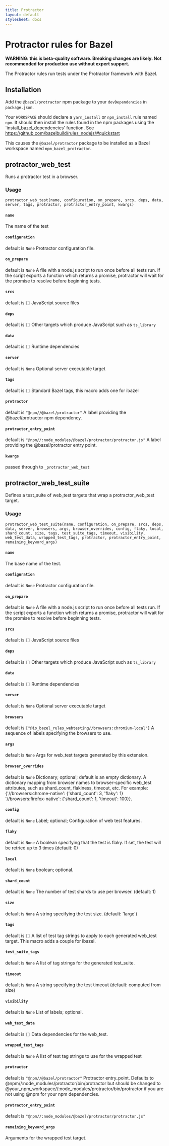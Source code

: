 ```yaml
---
title: Protractor
layout: default
stylesheet: docs
---
```

# Protractor rules for Bazel

**WARNING: this is beta-quality software. Breaking changes are likely. Not recommended for production use without expert support.**

The Protractor rules run tests under the Protractor framework with Bazel.


## Installation

Add the `@bazel/protractor` npm package to your `devDependencies` in `package.json`.

Your `WORKSPACE` should declare a `yarn_install` or `npm_install` rule named `npm`.
It should then install the rules found in the npm packages using the `install_bazel_dependencies' function.
See https://github.com/bazelbuild/rules_nodejs/#quickstart

This causes the `@bazel/protractor` package to be installed as a Bazel workspace named `npm_bazel_protractor`.

[name]: https://bazel.build/docs/build-ref.html#name
[label]: https://bazel.build/docs/build-ref.html#labels
[labels]: https://bazel.build/docs/build-ref.html#labels


## protractor_web_test

Runs a protractor test in a browser.


### Usage

```
protractor_web_test(name, configuration, on_prepare, srcs, deps, data, server, tags, protractor, protractor_entry_point, kwargs)
```



#### `name`
      

The name of the test      


#### `configuration`
      
 default is <code>None</code>
Protractor configuration file.      


#### `on_prepare`
      
 default is <code>None</code>
A file with a node.js script to run once before all tests run.
    If the script exports a function which returns a promise, protractor
    will wait for the promise to resolve before beginning tests.      


#### `srcs`
      
 default is <code>[]</code>
JavaScript source files      


#### `deps`
      
 default is <code>[]</code>
Other targets which produce JavaScript such as `ts_library`      


#### `data`
      
 default is <code>[]</code>
Runtime dependencies      


#### `server`
      
 default is <code>None</code>
Optional server executable target      


#### `tags`
      
 default is <code>[]</code>
Standard Bazel tags, this macro adds one for ibazel      


#### `protractor`
      
 default is <code>"@npm//@bazel/protractor"</code>
A label providing the @bazel/protractor npm dependency.      


#### `protractor_entry_point`
      
 default is <code>"@npm//:node_modules/@bazel/protractor/protractor.js"</code>
A label providing the @bazel/protractor entry point.      


#### `kwargs`
      

passed through to `_protractor_web_test`      




## protractor_web_test_suite

Defines a test_suite of web_test targets that wrap a protractor_web_test target.


### Usage

```
protractor_web_test_suite(name, configuration, on_prepare, srcs, deps, data, server, browsers, args, browser_overrides, config, flaky, local, shard_count, size, tags, test_suite_tags, timeout, visibility, web_test_data, wrapped_test_tags, protractor, protractor_entry_point, remaining_keyword_args)
```



#### `name`
      

The base name of the test.      


#### `configuration`
      
 default is <code>None</code>
Protractor configuration file.      


#### `on_prepare`
      
 default is <code>None</code>
A file with a node.js script to run once before all tests run.
    If the script exports a function which returns a promise, protractor
    will wait for the promise to resolve before beginning tests.      


#### `srcs`
      
 default is <code>[]</code>
JavaScript source files      


#### `deps`
      
 default is <code>[]</code>
Other targets which produce JavaScript such as `ts_library`      


#### `data`
      
 default is <code>[]</code>
Runtime dependencies      


#### `server`
      
 default is <code>None</code>
Optional server executable target      


#### `browsers`
      
 default is <code>["@io_bazel_rules_webtesting//browsers:chromium-local"]</code>
A sequence of labels specifying the browsers to use.      


#### `args`
      
 default is <code>None</code>
Args for web_test targets generated by this extension.      


#### `browser_overrides`
      
 default is <code>None</code>
Dictionary; optional; default is an empty dictionary. A
  dictionary mapping from browser names to browser-specific web_test
  attributes, such as shard_count, flakiness, timeout, etc. For example:
  {'//browsers:chrome-native': {'shard_count': 3, 'flaky': 1}
   '//browsers:firefox-native': {'shard_count': 1, 'timeout': 100}}.      


#### `config`
      
 default is <code>None</code>
Label; optional; Configuration of web test features.      


#### `flaky`
      
 default is <code>None</code>
A boolean specifying that the test is flaky. If set, the test will
  be retried up to 3 times (default: 0)      


#### `local`
      
 default is <code>None</code>
boolean; optional.      


#### `shard_count`
      
 default is <code>None</code>
The number of test shards to use per browser. (default: 1)      


#### `size`
      
 default is <code>None</code>
A string specifying the test size. (default: 'large')      


#### `tags`
      
 default is <code>[]</code>
A list of test tag strings to apply to each generated web_test target.
  This macro adds a couple for ibazel.      


#### `test_suite_tags`
      
 default is <code>None</code>
A list of tag strings for the generated test_suite.      


#### `timeout`
      
 default is <code>None</code>
A string specifying the test timeout (default: computed from size)      


#### `visibility`
      
 default is <code>None</code>
List of labels; optional.      


#### `web_test_data`
      
 default is <code>[]</code>
Data dependencies for the web_test.      


#### `wrapped_test_tags`
      
 default is <code>None</code>
A list of test tag strings to use for the wrapped test      


#### `protractor`
      
 default is <code>"@npm//@bazel/protractor"</code>
Protractor entry_point. Defaults to @npm//:node_modules/protractor/bin/protractor
    but should be changed to @your_npm_workspace//:node_modules/protractor/bin/protractor if
    you are not using @npm for your npm dependencies.      


#### `protractor_entry_point`
      
 default is <code>"@npm//:node_modules/@bazel/protractor/protractor.js"</code>
      


#### `remaining_keyword_args`
      

Arguments for the wrapped test target.      



